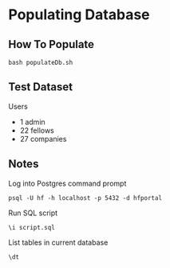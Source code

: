 # Populating Database

## How To Populate
```
bash populateDb.sh
```

## Test Dataset

Users
- 1 admin
- 22 fellows
- 27 companies

## Notes
Log into Postgres command prompt
```
psql -U hf -h localhost -p 5432 -d hfportal
```

Run SQL script
```
\i script.sql
```

List tables in current database
```
\dt
```
